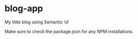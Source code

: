 # blog-app
My little blog using Semantic UI

Make sure to check the package.json for any NPM installations.
